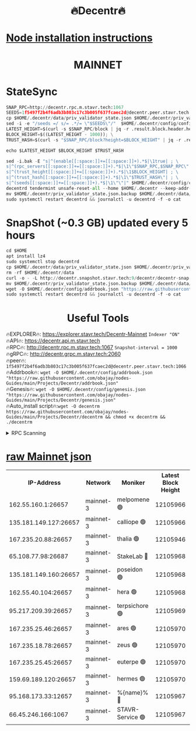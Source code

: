 <h1 align="center"> 🔥Decentr🔥</h1>

[Node installation instructions](https://github.com/obajay/nodes-Guides/tree/main/Projects/Decentr)
=
<h1 align="center"> MAINNET</h1>

# StateSync
```python
SNAP_RPC=http://decentr.rpc.m.stavr.tech:1067
SEEDS=1f5497f2b4f6adb3b803c17c3b005f637fcaec2d@decentr.peer.stavr.tech:1066
cp $HOME/.decentr/data/priv_validator_state.json $HOME/.decentr/priv_validator_state.json.backup
sed -i -e "/seeds =/ s/= .*/= \"$SEEDS\"/"  $HOME/.decentr/config/config.toml
LATEST_HEIGHT=$(curl -s $SNAP_RPC/block | jq -r .result.block.header.height); \
BLOCK_HEIGHT=$((LATEST_HEIGHT - 1000)); \
TRUST_HASH=$(curl -s "$SNAP_RPC/block?height=$BLOCK_HEIGHT" | jq -r .result.block_id.hash)

echo $LATEST_HEIGHT $BLOCK_HEIGHT $TRUST_HASH

sed -i.bak -E "s|^(enable[[:space:]]+=[[:space:]]+).*$|\1true| ; \
s|^(rpc_servers[[:space:]]+=[[:space:]]+).*$|\1\"$SNAP_RPC,$SNAP_RPC\"| ; \
s|^(trust_height[[:space:]]+=[[:space:]]+).*$|\1$BLOCK_HEIGHT| ; \
s|^(trust_hash[[:space:]]+=[[:space:]]+).*$|\1\"$TRUST_HASH\"| ; \
s|^(seeds[[:space:]]+=[[:space:]]+).*$|\1\"\"|" $HOME/.decentr/config/config.toml
decentrd tendermint unsafe-reset-all --home $HOME/.decentr --keep-addr-book
mv $HOME/.decentr/priv_validator_state.json.backup $HOME/.decentr/data/priv_validator_state.json
sudo systemctl restart decentrd && journalctl -u decentrd -f -o cat
```
# SnapShot (~0.3 GB) updated every 5 hours
```python
cd $HOME
apt install lz4
sudo systemctl stop decentrd
cp $HOME/.decentr/data/priv_validator_state.json $HOME/.decentr/priv_validator_state.json.backup
rm -rf $HOME/.decentr/data
curl -o - -L http://decentr.snapshot.stavr.tech:9/decentr/decentr-snap.tar.lz4 | lz4 -c -d - | tar -x -C $HOME/.decentr --strip-components 2
mv $HOME/.decentr/priv_validator_state.json.backup $HOME/.decentr/data/priv_validator_state.json
wget -O $HOME/.decentr/config/addrbook.json "https://raw.githubusercontent.com/obajay/nodes-Guides/main/Projects/Decentr/addrbook.json"
sudo systemctl restart decentrd && journalctl -u decentrd -f -o cat
```

 <h1 align="center"> Useful Tools</h1>

🔥EXPLORER🔥:     https://explorer.stavr.tech/Decentr-Mainnet        `Indexer "ON"` \
🔥API🔥:          https://decentr.api.m.stavr.tech \
🔥RPC🔥:          http://decentr.rpc.m.stavr.tech:1067              `Snapshot-interval = 1000` \
🔥gRPC🔥:         http://decentr.grpc.m.stavr.tech:2060 \
🔥peer🔥:         `1f5497f2b4f6adb3b803c17c3b005f637fcaec2d@decentr.peer.stavr.tech:1066` \
🔥Addrbook🔥:  `wget -O $HOME/.decentr/config/addrbook.json "https://raw.githubusercontent.com/obajay/nodes-Guides/main/Projects/Decentr/addrbook.json"` \
🔥Genesis🔥:  `wget -O $HOME/.decentr/config/genesis.json "https://raw.githubusercontent.com/obajay/nodes-Guides/main/Projects/Decentr/genesis.json"` \
🔥Auto_install script🔥:`wget -O decentrm https://raw.githubusercontent.com/obajay/nodes-Guides/main/Projects/Decentr/decentrm && chmod +x decentrm && ./decentrm`

<details>
<summary>RPC Scanning</summary>

<h2 align="center"> We scan nodes in real time every 4 hours. And we provide the final result of RPC endpoints.
We cannot influence the operation of these nodes in any way. </h2>


```python
If Voting Power is higher than 0 --> then the Node is a validator of the network and may be subject to attack and be a potential threat to the chain.
```
```python
We marked such validators with a red symbol
```

</details>

[raw Mainnet json](https://rpc-check.decentrm.stavr.tech/decentrm/rpc-decentrm-result.json)
=



<table><tr><th>IP-Address</th><th>Network</th><th>Moniker</th><th>Latest Block Height</th><th>Earliest Block Height</th><th>Catching Up</th><th>Tx Index</th><th>Voting Power</th><th>Scan Time</th></tr><tr><td>162.55.160.1:26657</td><td>mainnet-3</td><td>melpomene 🟢</td><td>12105966</td><td>1688950</td><td>False</td><td>on</td><td>0</td><td>2023-12-24T03:26:57.911843245UTC</td></tr><tr><td>135.181.149.127:26657</td><td>mainnet-3</td><td>calliope 🟢</td><td>12105966</td><td>1688950</td><td>False</td><td>on</td><td>0</td><td>2023-12-24T03:26:58.238586216UTC</td></tr><tr><td>167.235.20.88:26657</td><td>mainnet-3</td><td>thalia 🟢</td><td>12105946</td><td>1688950</td><td>False</td><td>on</td><td>0</td><td>2023-12-24T03:27:03.913845234UTC</td></tr><tr><td>65.108.77.98:26687</td><td>mainnet-3</td><td>StakeLab 🔴</td><td>12105968</td><td>1688950</td><td>False</td><td>on</td><td>5335967</td><td>2023-12-24T03:27:04.269124800UTC</td></tr><tr><td>135.181.149.160:26657</td><td>mainnet-3</td><td>poseidon 🟢</td><td>12105968</td><td>1688950</td><td>False</td><td>on</td><td>0</td><td>2023-12-24T03:27:07.050404581UTC</td></tr><tr><td>162.55.40.104:26657</td><td>mainnet-3</td><td>hera 🟢</td><td>12105968</td><td>1688950</td><td>False</td><td>on</td><td>0</td><td>2023-12-24T03:27:09.346398415UTC</td></tr><tr><td>95.217.209.39:26657</td><td>mainnet-3</td><td>terpsichore 🟢</td><td>12105969</td><td>1688950</td><td>False</td><td>on</td><td>0</td><td>2023-12-24T03:27:11.810340796UTC</td></tr><tr><td>167.235.25.46:26657</td><td>mainnet-3</td><td>ares 🟢</td><td>12105970</td><td>1688950</td><td>False</td><td>on</td><td>0</td><td>2023-12-24T03:27:16.220907101UTC</td></tr><tr><td>167.235.18.78:26657</td><td>mainnet-3</td><td>zeus 🟢</td><td>12105970</td><td>1688950</td><td>False</td><td>on</td><td>0</td><td>2023-12-24T03:27:18.584010769UTC</td></tr><tr><td>167.235.25.45:26657</td><td>mainnet-3</td><td>euterpe 🟢</td><td>12105970</td><td>1688950</td><td>False</td><td>on</td><td>0</td><td>2023-12-24T03:27:20.889860269UTC</td></tr><tr><td>159.69.189.120:26657</td><td>mainnet-3</td><td>hermes 🟢</td><td>12105970</td><td>1688950</td><td>False</td><td>on</td><td>0</td><td>2023-12-24T03:27:21.128131191UTC</td></tr><tr><td>95.168.173.33:12657</td><td>mainnet-3</td><td>%{name}% 🔴</td><td>12105967</td><td>8964001</td><td>False</td><td>on</td><td>4173641</td><td>2023-12-24T03:26:59.377133095UTC</td></tr><tr><td>66.45.246.166:1067</td><td>mainnet-3</td><td>STAVR-Service 🟢</td><td>12105967</td><td>12102001</td><td>False</td><td>on</td><td>0</td><td>2023-12-24T03:26:58.798905960UTC</td></tr></table>